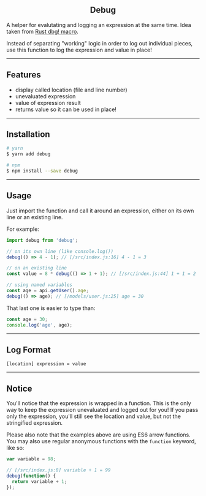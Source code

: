 <h2 align="center">Debug</h2>

A helper for evalutating and logging an expression at the same time. Idea taken from [Rust dbg! macro](https://doc.rust-lang.org/std/macro.dbg.html).

Instead of separating "working" logic in order to log out individual pieces, use this function to log the expression and value in place!

---

## Features

- display called location (file and line number)
- unevaluated expression
- value of expression result
- returns value so it can be used in place!

---

## Installation

```bash
# yarn
$ yarn add debug

# npm
$ npm install --save debug
```

---

## Usage

Just import the function and call it around an expression, either on its own line or an existing line.

For example:

```js
import debug from 'debug';

// on its own line (like console.log())
debug(() => 4 - 1); // [/src/index.js:16] 4 - 1 = 3

// on an existing line
const value = 8 * debug(() => 1 + 1); // [/src/index.js:44] 1 + 1 = 2

// using named variables
const age = api.getUser().age;
debug(() => age); // [/models/user.js:25] age = 30
```

That last one is easier to type than:

```js
const age = 30;
console.log('age', age);
```

---

## Log Format

`[location] expression = value`

---

## Notice

You'll notice that the expression is wrapped in a function. This is the only way to keep the expression unevaluated and logged out for you! If you pass only the expression, you'll still see the location and value, but not the stringified expression.

Please also note that the examples above are using ES6 arrow functions. You may also use regular anonymous functions with the `function` keyword, like so:

```js
var variable = 98;

// [/src/index.js:8] variable + 1 = 99
debug(function() {
  return variable + 1;
});
```
